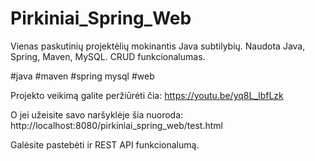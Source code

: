 # Pirkiniai_Spring_Web

Vienas paskutinių projektėlių mokinantis Java subtilybių. Naudota Java, Spring, Maven, MySQL. CRUD funkcionalumas.

#java #maven #spring mysql #web

Projekto veikimą galite peržiūrėti čia: https://youtu.be/yq8L_lbfLzk

O jei užeisite savo naršyklėje šia nuoroda:
http://localhost:8080/pirkiniai_spring_web/test.html

Galėsite pastebėti ir REST API funkcionalumą.
